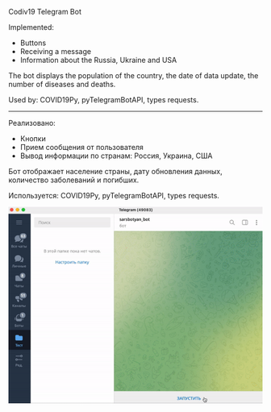Codiv19 Telegram Bot

Implemented:

 - Buttons
 - Receiving a message
 - Information about the Russia, Ukraine and USA

The bot displays the population of the country, the date of data update, the number of diseases and deaths.

Used by: COVID19Py, pyTelegramBotAPI, types requests.

_______________________________________

Реализовано:
 - Кнопки
 - Прием сообщения от пользователя
 - Вывод информации по странам: Россия, Украина, США

Бот отображает население страны, дату обновления данных, количество заболеваний и погибших.

Используется: COVID19Py, pyTelegramBotAPI, types requests.

![Image alt](https://github.com/Dalveral/SARSBOT/blob/master/promo.gif)

